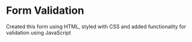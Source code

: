 # Form Validation

Created this form using HTML, styled with CSS and added functionality for validation using JavaScript
